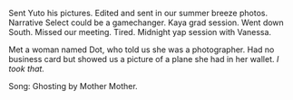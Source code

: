 Sent Yuto his pictures. Edited and sent in our summer breeze photos. Narrative Select could be a gamechanger. Kaya grad session. Went down South. Missed our meeting. Tired. Midnight yap session with Vanessa. 

Met a woman named Dot, who told us she was a photographer. Had no business card but showed us a picture of a plane she had in her wallet. *I took that.*

Song: Ghosting by Mother Mother.
